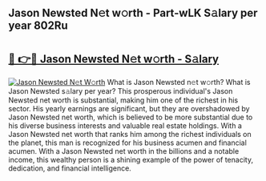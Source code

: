 ## Jason Newsted N𝚎t w𝚘rth - Part-wLK S𝚊lary per year 802Ru

# <h2><a href="http://gc3475r.nevu.top/?p=Jason+Newsted">🔗 👉🔴 Jason Newsted N𝚎t w𝚘rth - S𝚊lary</a></h2>

[![Jason Newsted N𝚎t W𝚘rth](https://i.imgur.com/Oavwk0R.jpeg)](http://gc3475r.nevu.top/?p=Jason+Newsted)
What is Jason Newsted n𝚎t w𝚘rth? What is Jason Newsted s𝚊lary per year?
This prosperous individual's Jason Newsted net worth is substantial, making him one of the richest in his sector. His yearly earnings are significant, but they are overshadowed by Jason Newsted net worth, which is believed to be more substantial due to his diverse business interests and valuable real estate holdings. With a Jason Newsted net worth that ranks him among the richest individuals on the planet, this man is recognized for his business acumen and financial acumen. With a Jason Newsted net worth in the billions and a notable income, this wealthy person is a shining example of the power of tenacity, dedication, and financial intelligence.
